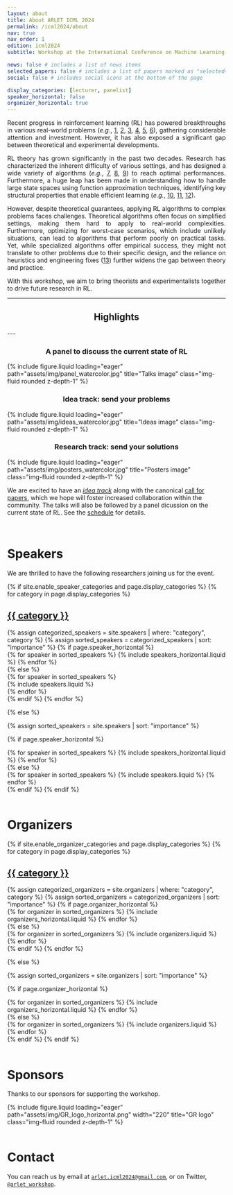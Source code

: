```yaml
---
layout: about
title: About ARLET ICML 2024
permalink: /icml2024/about
nav: true
nav_order: 1
edition: icml2024
subtitle: Workshop at the International Conference on Machine Learning, <a href="https://icml.cc/virtual/2024/workshop/29964">Friday, the 26 of July 2024</a>. Vienna, Austria.

news: false # includes a list of news items
selected_papers: false # includes a list of papers marked as "selected={true}"
social: false # includes social icons at the bottom of the page

display_categories: [lecturer, panelist]
speaker_horizontal: false
organizer_horizontal: true
---
```


<div style="text-align: justify">
Recent progress in reinforcement learning (RL) has powered breakthroughs in various real-world problems (<i>e.g.</i>, <a href="https://www.nature.com/articles/nature16961">1</a>, <a href="https://ieeexplore.ieee.org/document/8103164">2</a>, <a href="https://dl.acm.org/doi/abs/10.1145/3543846">3</a>, <a href="https://www.nature.com/articles/s41586-022-05172-4">4</a>, <a href="https://www.nature.com/articles/s41586-023-06004-9">5</a>, <a href="https://arxiv.org/abs/2102.11492">6</a>), gathering considerable attention and investment. However, it has also exposed a significant gap between theoretical and experimental developments. <br>
<p></p>
RL theory has grown significantly in the past two decades. Research has characterized the inherent difficulty of various settings, and has designed a wide variety of algorithms (<i>e.g.</i>, <a href="https://arxiv.org/abs/1807.03765">7</a>, <a href="https://arxiv.org/abs/2005.06392">8</a>, <a href="https://ieeexplore.ieee.org/document/9435807">9</a>) to reach optimal performances. Furthermore, a huge leap has been made in understanding how to handle large state spaces using function approximation techniques, identifying key structural properties that enable efficient learning (<i>e.g.</i>, <a href="https://arxiv.org/abs/1907.05388">10</a>, <a href="https://arxiv.org/abs/1910.03016">11</a>, <a href="https://arxiv.org/abs/2310.07811">12</a>). <br>
<p></p>
However, despite theoretical guarantees, applying RL algorithms to complex problems faces challenges. Theoretical algorithms often focus on simplified settings, making them hard to apply to real-world complexities. Furthermore, optimizing for worst-case scenarios, which include unlikely situations, can lead to algorithms that perform poorly on practical tasks. Yet, while specialized algorithms offer empirical success, they might not translate to other problems due to their specific design, and the reliance on heuristics and engineering fixes (<a href="https://iclr-blog-track.github.io/2022/03/25/ppo-implementation-details/">13</a>) further widens the gap between theory and practice. <br>
<p></p>
With this workshop, we aim to bring theorists and experimentalists together to drive future research in RL.
</div>

---
<h2 style="text-align:center;">Highlights</h2>
---

<div class="row">
    <div class="col-sm mt-3 mt-md-0">
        <h3 style="text-align:center;">A panel to discuss the current state of RL</h3>
        {% include figure.liquid loading="eager" path="assets/img/panel_watercolor.jpg" title="Talks image" class="img-fluid rounded z-depth-1" %}
    </div>
    <div class="col-sm mt-3 mt-md-0">
        <h3 style="text-align:center;">Idea track: send your problems</h3>
        {% include figure.liquid loading="eager" path="assets/img/ideas_watercolor.jpg" title="Ideas image" class="img-fluid rounded z-depth-1" %}
    </div>
    <div class="col-sm mt-3 mt-md-0">
        <h3 style="text-align:center;">Research track: send your solutions</h3>
        {% include figure.liquid loading="eager" path="assets/img/posters_watercolor.jpg" title="Posters image" class="img-fluid rounded z-depth-1" %}
    </div>
</div>

We are excited to have an <em>[idea track](cfi)</em> along with the canonical [call for papers](cfp), which we hope will foster increased collaboration within the community. The talks will also be followed by a panel dicussion on the current state of RL. See the [schedule](/schedule) for details.

<!-- Speakers -->
<br>
<h1><b>Speakers</b></h1>

We are thrilled to have the following researchers joining us for the event.

<div class="speakers">
{% if site.enable_speaker_categories and page.display_categories %}
  <!-- Display categorized speakers -->
  {% for category in page.display_categories %}
  <a id="{{ category }}" href=".#{{ category }}">
    <h2 class="category">{{ category }}</h2>
  </a>
  {% assign categorized_speakers = site.speakers | where: "category", category %}
  {% assign sorted_speakers = categorized_speakers | sort: "importance" %}
  <!-- Generate cards for each speaker -->
  {% if page.speaker_horizontal %}
  <div class="container">
    <div class="row row-cols-2">
    {% for speaker in sorted_speakers %}
      {% include speakers_horizontal.liquid %}
    {% endfor %}
    </div>
  </div>
  {% else %}
  <div class="d-flex justify-content-between">
    {% for speaker in sorted_speakers %}
      <div class="p-2">{% include speakers.liquid %}</div>
    {% endfor %}
  </div>
  {% endif %}
  {% endfor %}

{% else %}

<!-- Display speakers without categories -->

{% assign sorted_speakers = site.speakers | sort: "importance" %}

  <!-- Generate cards for each speaker -->

{% if page.speaker_horizontal %}

  <div class="container">
    <div class="row row-cols-2">
    {% for speaker in sorted_speakers %}
      {% include speakers_horizontal.liquid %}
    {% endfor %}
    </div>
  </div>
  {% else %}
  <div class="grid">
    {% for speaker in sorted_speakers %}
      {% include speakers.liquid %}
    {% endfor %}
  </div>
  {% endif %}
{% endif %}
</div>

<br>
<!-- Organizers -->
<h1><b>Organizers</b></h1>
<p> </p>
<div class="organizers">
{% if site.enable_organizer_categories and page.display_categories %}
  <!-- Display categorized organizers -->
  {% for category in page.display_categories %}
  <a id="{{ category }}" href=".#{{ category }}">
    <h2 class="category">{{ category }}</h2>
  </a>
  {% assign categorized_organizers = site.organizers | where: "category", category %}
  {% assign sorted_organizers = categorized_organizers | sort: "importance" %}
  <!-- Generate cards for each organizer -->
  {% if page.organizer_horizontal %}
  <div class="container">
    <div class="row row-cols-2">
    {% for organizer in sorted_organizers %}
      {% include organizers_horizontal.liquid %}
    {% endfor %}
    </div>
  </div>
  {% else %}
  <div class="grid">
    {% for organizer in sorted_organizers %}
      {% include organizers.liquid %}
    {% endfor %}
  </div>
  {% endif %}
  {% endfor %}

{% else %}

<!-- Display organizers without categories -->

{% assign sorted_organizers = site.organizers | sort: "importance" %}

  <!-- Generate cards for each organizer -->

{% if page.organizer_horizontal %}

  <div class="container">
    <div class="row row-cols-2">
    {% for organizer in sorted_organizers %}
      {% include organizers_horizontal.liquid %}
    {% endfor %}
    </div>
  </div>
  {% else %}
  <div class="grid">
    {% for organizer in sorted_organizers %}
      {% include organizers.liquid %}
    {% endfor %}
  </div>
  {% endif %}
{% endif %}
</div>

<br>
<h1><b>Sponsors</b></h1>

Thanks to our sponsors for supporting the workshop.

<div class="row">
    <div class="col-sm mt-3 mt-md-0">
        {% include figure.liquid loading="eager" path="assets/img/GR_logo_horizontal.png" width="220" title="GR logo" class="img-fluid rounded z-depth-1" %}
    </div>
</div>

<br>
<h1><b>Contact</b></h1>

You can reach us by email at [``arlet.icml2024@gmail.com``](mailto:arlet.icml2024@gmail.com), or on Twitter, [``@arlet_workshop``](https://twitter.com/arlet_workshop).
